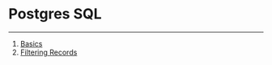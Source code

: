# Postgres SQL
___

1. [Basics](scripts/basics.sql)
2. [Filtering Records](scripts/filtering_records.sql)
